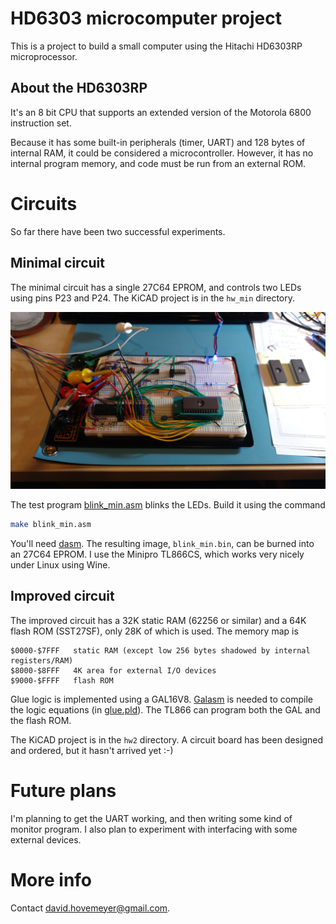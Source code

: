 # HD6303 microcomputer project

This is a project to build a small computer using the Hitachi HD6303RP microprocessor.

## About the HD6303RP

It's an 8 bit CPU that supports an extended version of the Motorola 6800 instruction set.

Because it has some built-in peripherals (timer, UART) and 128 bytes of internal RAM, it could be considered a microcontroller.  However, it has no internal program memory, and code must be run from an external ROM.

# Circuits

So far there have been two successful experiments.

## Minimal circuit

The minimal circuit has a single 27C64 EPROM, and controls two LEDs using pins P23 and P24.  The KiCAD project is in the `hw_min` directory.

![Minimal circuit](img/hw_min.jpg)

The test program [blink\_min.asm](fw/blink_min.asm) blinks the LEDs.  Build it using the command

```bash
make blink_min.asm
```

You'll need [dasm](http://dasm-dillon.sourceforge.net/).  The resulting image, `blink_min.bin`, can be burned into an 27C64 EPROM.  I use the Minipro TL866CS, which works very nicely under Linux using Wine.

## Improved circuit

The improved circuit has a 32K static RAM (62256 or similar) and a 64K flash ROM (SST27SF), only 28K of which is used.  The memory map is

```
$0000-$7FFF   static RAM (except low 256 bytes shadowed by internal registers/RAM)
$8000-$8FFF   4K area for external I/O devices
$9000-$FFFF   flash ROM
```

Glue logic is implemented using a GAL16V8.  [Galasm](https://github.com/daveho/galasm) is needed to compile the logic equations (in [glue.pld](pld/glue.pld)).  The TL866 can program both the GAL and the flash ROM.

The KiCAD project is in the `hw2` directory.  A circuit board has been designed and ordered, but it hasn't arrived yet :-)

# Future plans

I'm planning to get the UART working, and then writing some kind of monitor program.  I also plan to experiment with interfacing with some external devices.

# More info

Contact <david.hovemeyer@gmail.com>.
